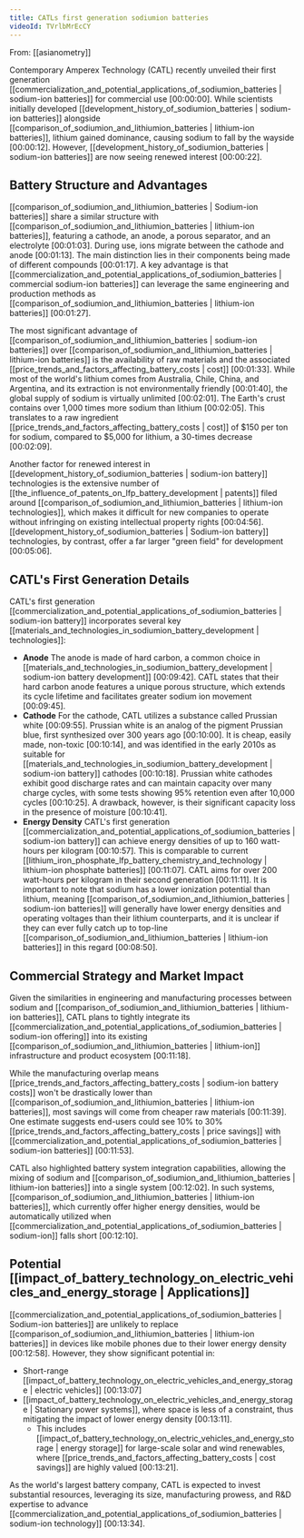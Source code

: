 ```yaml
---
title: CATLs first generation sodiumion batteries
videoId: TVrlbMrEcCY
---
```


From: [[asianometry]] <br/> 

Contemporary Amperex Technology (CATL) recently unveiled their first generation [[commercialization_and_potential_applications_of_sodiumion_batteries | sodium-ion batteries]] for commercial use <a class="yt-timestamp" data-t="00:00:00">[00:00:00]</a>. While scientists initially developed [[development_history_of_sodiumion_batteries | sodium-ion batteries]] alongside [[comparison_of_sodiumion_and_lithiumion_batteries | lithium-ion batteries]], lithium gained dominance, causing sodium to fall by the wayside <a class="yt-timestamp" data-t="00:00:12">[00:00:12]</a>. However, [[development_history_of_sodiumion_batteries | sodium-ion batteries]] are now seeing renewed interest <a class="yt-timestamp" data-t="00:00:22">[00:00:22]</a>.

## Battery Structure and Advantages

[[comparison_of_sodiumion_and_lithiumion_batteries | Sodium-ion batteries]] share a similar structure with [[comparison_of_sodiumion_and_lithiumion_batteries | lithium-ion batteries]], featuring a cathode, an anode, a porous separator, and an electrolyte <a class="yt-timestamp" data-t="00:01:03">[00:01:03]</a>. During use, ions migrate between the cathode and anode <a class="yt-timestamp" data-t="00:01:13">[00:01:13]</a>. The main distinction lies in their components being made of different compounds <a class="yt-timestamp" data-t="00:01:17">[00:01:17]</a>. A key advantage is that [[commercialization_and_potential_applications_of_sodiumion_batteries | commercial sodium-ion batteries]] can leverage the same engineering and production methods as [[comparison_of_sodiumion_and_lithiumion_batteries | lithium-ion batteries]] <a class="yt-timestamp" data-t="00:01:27">[00:01:27]</a>.

The most significant advantage of [[comparison_of_sodiumion_and_lithiumion_batteries | sodium-ion batteries]] over [[comparison_of_sodiumion_and_lithiumion_batteries | lithium-ion batteries]] is the availability of raw materials and the associated [[price_trends_and_factors_affecting_battery_costs | cost]] <a class="yt-timestamp" data-t="00:01:33">[00:01:33]</a>. While most of the world's lithium comes from Australia, Chile, China, and Argentina, and its extraction is not environmentally friendly <a class="yt-timestamp" data-t="00:01:40">[00:01:40]</a>, the global supply of sodium is virtually unlimited <a class="yt-timestamp" data-t="00:02:01">[00:02:01]</a>. The Earth's crust contains over 1,000 times more sodium than lithium <a class="yt-timestamp" data-t="00:02:05">[00:02:05]</a>. This translates to a raw ingredient [[price_trends_and_factors_affecting_battery_costs | cost]] of $150 per ton for sodium, compared to $5,000 for lithium, a 30-times decrease <a class="yt-timestamp" data-t="00:02:09">[00:02:09]</a>.

Another factor for renewed interest in [[development_history_of_sodiumion_batteries | sodium-ion battery]] technologies is the extensive number of [[the_influence_of_patents_on_lfp_battery_development | patents]] filed around [[comparison_of_sodiumion_and_lithiumion_batteries | lithium-ion technologies]], which makes it difficult for new companies to operate without infringing on existing intellectual property rights <a class="yt-timestamp" data-t="00:04:56">[00:04:56]</a>. [[development_history_of_sodiumion_batteries | Sodium-ion battery]] technologies, by contrast, offer a far larger "green field" for development <a class="yt-timestamp" data-t="00:05:06">[00:05:06]</a>.

## CATL's First Generation Details

CATL's first generation [[commercialization_and_potential_applications_of_sodiumion_batteries | sodium-ion battery]] incorporates several key [[materials_and_technologies_in_sodiumion_battery_development | technologies]]:
*   **Anode** The anode is made of hard carbon, a common choice in [[materials_and_technologies_in_sodiumion_battery_development | sodium-ion battery development]] <a class="yt-timestamp" data-t="00:09:42">[00:09:42]</a>. CATL states that their hard carbon anode features a unique porous structure, which extends its cycle lifetime and facilitates greater sodium ion movement <a class="yt-timestamp" data-t="00:09:45">[00:09:45]</a>.
*   **Cathode** For the cathode, CATL utilizes a substance called Prussian white <a class="yt-timestamp" data-t="00:09:55">[00:09:55]</a>. Prussian white is an analog of the pigment Prussian blue, first synthesized over 300 years ago <a class="yt-timestamp" data-t="00:10:00">[00:10:00]</a>. It is cheap, easily made, non-toxic <a class="yt-timestamp" data-t="00:10:14">[00:10:14]</a>, and was identified in the early 2010s as suitable for [[materials_and_technologies_in_sodiumion_battery_development | sodium-ion battery]] cathodes <a class="yt-timestamp" data-t="00:10:18">[00:10:18]</a>. Prussian white cathodes exhibit good discharge rates and can maintain capacity over many charge cycles, with some tests showing 95% retention even after 10,000 cycles <a class="yt-timestamp" data-t="00:10:25">[00:10:25]</a>. A drawback, however, is their significant capacity loss in the presence of moisture <a class="yt-timestamp" data-t="00:10:41">[00:10:41]</a>.
*   **Energy Density** CATL's first generation [[commercialization_and_potential_applications_of_sodiumion_batteries | sodium-ion battery]] can achieve energy densities of up to 160 watt-hours per kilogram <a class="yt-timestamp" data-t="00:10:57">[00:10:57]</a>. This is comparable to current [[lithium_iron_phosphate_lfp_battery_chemistry_and_technology | lithium-ion phosphate batteries]] <a class="yt-timestamp" data-t="00:11:07">[00:11:07]</a>. CATL aims for over 200 watt-hours per kilogram in their second generation <a class="yt-timestamp" data-t="00:11:11">[00:11:11]</a>. It is important to note that sodium has a lower ionization potential than lithium, meaning [[comparison_of_sodiumion_and_lithiumion_batteries | sodium-ion batteries]] will generally have lower energy densities and operating voltages than their lithium counterparts, and it is unclear if they can ever fully catch up to top-line [[comparison_of_sodiumion_and_lithiumion_batteries | lithium-ion batteries]] in this regard <a class="yt-timestamp" data-t="00:08:50">[00:08:50]</a>.

## Commercial Strategy and Market Impact

Given the similarities in engineering and manufacturing processes between sodium and [[comparison_of_sodiumion_and_lithiumion_batteries | lithium-ion batteries]], CATL plans to tightly integrate its [[commercialization_and_potential_applications_of_sodiumion_batteries | sodium-ion offering]] into its existing [[comparison_of_sodiumion_and_lithiumion_batteries | lithium-ion]] infrastructure and product ecosystem <a class="yt-timestamp" data-t="00:11:18">[00:11:18]</a>.

While the manufacturing overlap means [[price_trends_and_factors_affecting_battery_costs | sodium-ion battery costs]] won't be drastically lower than [[comparison_of_sodiumion_and_lithiumion_batteries | lithium-ion batteries]], most savings will come from cheaper raw materials <a class="yt-timestamp" data-t="00:11:39">[00:11:39]</a>. One estimate suggests end-users could see 10% to 30% [[price_trends_and_factors_affecting_battery_costs | price savings]] with [[commercialization_and_potential_applications_of_sodiumion_batteries | sodium-ion batteries]] <a class="yt-timestamp" data-t="00:11:53">[00:11:53]</a>.

CATL also highlighted battery system integration capabilities, allowing the mixing of sodium and [[comparison_of_sodiumion_and_lithiumion_batteries | lithium-ion batteries]] into a single system <a class="yt-timestamp" data-t="00:12:02">[00:12:02]</a>. In such systems, [[comparison_of_sodiumion_and_lithiumion_batteries | lithium-ion batteries]], which currently offer higher energy densities, would be automatically utilized when [[commercialization_and_potential_applications_of_sodiumion_batteries | sodium-ion]] falls short <a class="yt-timestamp" data-t="00:12:10">[00:12:10]</a>.

## Potential [[impact_of_battery_technology_on_electric_vehicles_and_energy_storage | Applications]]

[[commercialization_and_potential_applications_of_sodiumion_batteries | Sodium-ion batteries]] are unlikely to replace [[comparison_of_sodiumion_and_lithiumion_batteries | lithium-ion batteries]] in devices like mobile phones due to their lower energy density <a class="yt-timestamp" data-t="00:12:58">[00:12:58]</a>. However, they show significant potential in:
*   Short-range [[impact_of_battery_technology_on_electric_vehicles_and_energy_storage | electric vehicles]] <a class="yt-timestamp" data-t="00:13:07">[00:13:07]</a>
*   [[impact_of_battery_technology_on_electric_vehicles_and_energy_storage | Stationary power systems]], where space is less of a constraint, thus mitigating the impact of lower energy density <a class="yt-timestamp" data-t="00:13:11">[00:13:11]</a>.
    *   This includes [[impact_of_battery_technology_on_electric_vehicles_and_energy_storage | energy storage]] for large-scale solar and wind renewables, where [[price_trends_and_factors_affecting_battery_costs | cost savings]] are highly valued <a class="yt-timestamp" data-t="00:13:21">[00:13:21]</a>.

As the world's largest battery company, CATL is expected to invest substantial resources, leveraging its size, manufacturing prowess, and R&D expertise to advance [[commercialization_and_potential_applications_of_sodiumion_batteries | sodium-ion technology]] <a class="yt-timestamp" data-t="00:13:34">[00:13:34]</a>.